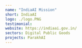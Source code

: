 ```yaml
---
name: "IndiaAI Mission"
short: IndiaAI
logo: ./logo.PNG
testimonial:
website: https://indiaai.gov.in/
sectors: Digital Public Goods
projects: ParakhAI
---
```

